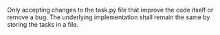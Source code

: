 Only accepting changes to the task.py file that improve the code itself or remove a bug. 
The underlying implementation shall remain the same by storing the tasks in a file.
 
